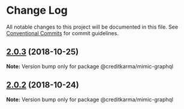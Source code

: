 # Change Log

All notable changes to this project will be documented in this file.
See [Conventional Commits](https://conventionalcommits.org) for commit guidelines.

<a name="2.0.3"></a>
## [2.0.3](https://github.com/creditkarma/Mimic/tree/master/packages/mimic-graphql/compare/v2.0.2...v2.0.3) (2018-10-25)

**Note:** Version bump only for package @creditkarma/mimic-graphql





<a name="2.0.2"></a>
## [2.0.2](https://github.com/creditkarma/Mimic/tree/master/packages/mimic-graphql/compare/v2.0.0...v2.0.2) (2018-10-24)

**Note:** Version bump only for package @creditkarma/mimic-graphql
